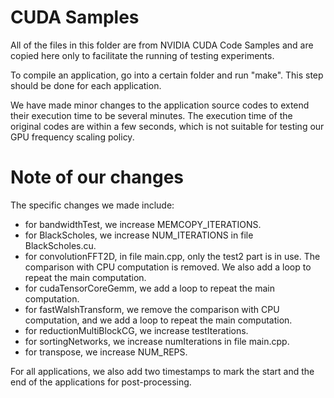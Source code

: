 # CUDA Samples
All of the files in this folder are from NVIDIA CUDA Code Samples and are copied here only to facilitate the running of testing experiments.

To compile an application, go into a certain folder and run "make". This step should be done for each application.

We have made minor changes to the application source codes to extend their execution time to be several minutes. The execution time of the original codes are within a few seconds, which is not suitable for testing our GPU frequency scaling policy.

# Note of our changes
The specific changes we made include:
- for bandwidthTest, we increase MEMCOPY_ITERATIONS.
- for BlackScholes, we increase NUM_ITERATIONS in file BlackScholes.cu.
- for convolutionFFT2D, in file main.cpp, only the test2 part is in use. The comparison with CPU computation is removed. We also add a loop to repeat the main computation.
- for cudaTensorCoreGemm, we add a loop to repeat the main computation.
- for fastWalshTransform, we remove the comparison with CPU computation, and we add a loop to repeat the main computation.
- for reductionMultiBlockCG, we increase testIterations.
- for sortingNetworks, we increase numIterations in file main.cpp.
- for transpose, we increase NUM_REPS.

For all applications, we also add two timestamps to mark the start and the end of the applications for post-processing.


